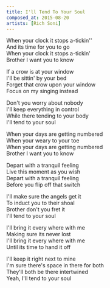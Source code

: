 ```yaml
---
title: I'll Tend To Your Soul
composed_at: 2015-08-20
artists: [Rich Soni]
---
```


When your clock it stops a-tickin''  
And its time for you to go  
When your clock it stops a-tickin'  
Brother I want you to know  

If a crow is at your window  
I'll be sittin' by your bed  
Forget that crow upon your window  
Focus on my singing instead  

Don't you worry about nobody  
I'll keep everything in control  
While there tending to your body  
I'll tend to your soul  

When your days are getting numbered  
When your weary to your toe  
When your days are getting numbered  
Brother I want you to know  

Depart with a tranquil feeling  
Live this moment as you wish  
Depart with a tranquil feeling  
Before you flip off that switch  

I'll make sure the angels get it  
To induct you to their shoal  
Brother don't you fret it  
I'll tend to your soul  

I'll bring it every where with me  
Making sure its never lost  
I'll bring it every where with me  
Until its time to hand it off  

I'll keep it right next to mine  
I'm sure there's space in there for both  
They'll both be there intertwined  
Yeah, I'll tend to your soul  
